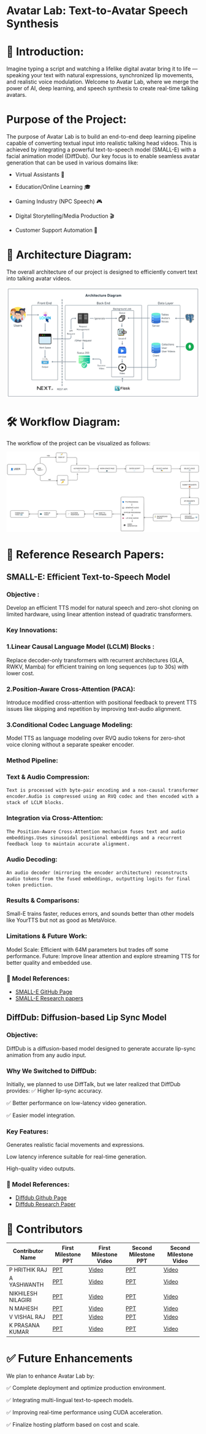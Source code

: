 <p align=center> <h1> Avatar Lab: Text-to-Avatar Speech Synthesis </h1> </p>


# 🚀 Introduction:
Imagine typing a script and watching a lifelike digital avatar bring it to life — speaking your text with natural expressions,
synchronized lip movements, and realistic voice modulation.
Welcome to Avatar Lab, where we merge the power of AI, deep learning, and speech synthesis to create real-time talking avatars.


# Purpose of the Project:
The purpose of Avatar Lab is to build an end-to-end deep learning pipeline capable of converting textual input into realistic talking head videos. This is achieved by integrating a powerful text-to-speech model (SMALL-E) with a facial animation model (DiffDub).
Our key focus is to enable seamless avatar generation that can be used in various domains like:

* Virtual Assistants 🚀

* Education/Online Learning 🎓

* Gaming Industry (NPC Speech) 🎮

* Digital Storytelling/Media Production 🎬

* Customer Support Automation 💬


# 🎨 Architecture Diagram:
The overall architecture of our project is designed to efficiently convert text into talking avatar videos.

![Architecture Diagram](./assests/images/Architecture_diagram.png)
# 🛠 Workflow Diagram:

The workflow of the project can be visualized as follows:

![Workflow Diagram](/assests/images/Workflow_diagram.png)

# 📜 Reference Research Papers:

## SMALL-E: Efficient Text-to-Speech Model
### Objective :
Develop an efficient TTS model for natural speech and zero-shot cloning on limited hardware, using linear attention instead of quadratic transformers.
### Key Innovations:
### 1.Linear Causal Language Model (LCLM) Blocks :
  Replace decoder-only transformers with recurrent architectures (GLA, RWKV, Mamba) for efficient training on long sequences (up to 30s) with lower cost.

### 2.Position-Aware Cross-Attention (PACA):
  Introduce modified cross-attention with positional feedback to prevent TTS issues like skipping and repetition by improving text-audio alignment.

### 3.Conditional Codec Language Modeling:
 Model TTS as language modeling over RVQ audio tokens for zero-shot voice cloning without a separate speaker encoder.

### Method Pipeline:
### Text & Audio Compression: 
    Text is processed with byte-pair encoding and a non-causal transformer encoder.Audio is compressed using an RVQ codec and then encoded with a stack of LCLM blocks.
### Integration via Cross-Attention:
    The Position-Aware Cross-Attention mechanism fuses text and audio embeddings.Uses sinusoidal positional embeddings and a recurrent feedback loop to maintain accurate alignment.
### Audio Decoding:
    An audio decoder (mirroring the encoder architecture) reconstructs audio tokens from the fused embeddings, outputting logits for final token prediction.

### Results & Comparisons:
Small-E trains faster, reduces errors, and sounds better than other models like YourTTS but not as good as MetaVoice.

### Limitations & Future Work:
Model Scale: Efficient with 64M parameters but trades off some performance.
Future: Improve linear attention and explore streaming TTS for better quality and embedded use.

### 📁 Model References:
- [SMALL-E GitHub Page](https://github.com/theodorblackbird/lina-speech)
- [SMALL-E Research papers](https://arxiv.org/pdf/2406.04467)

## DiffDub: Diffusion-based Lip Sync Model
### Objective:
DiffDub is a diffusion-based model designed to generate accurate lip-sync animation from any audio input.
### Why We Switched to DiffDub:
Initially, we planned to use DiffTalk, but we later realized that DiffDub provides:
✅ Higher lip-sync accuracy.

✅ Better performance on low-latency video generation.

✅ Easier model integration.

### Key Features:
Generates realistic facial movements and expressions.

Low latency inference suitable for real-time generation.

High-quality video outputs.

### 📁 Model References:
- [Diffdub Github Page](https://github.com/liutaocode/DiffDub)
- [Diffdub Research Paper](https://arxiv.org/pdf/2311.01811)

# 👥 Contributors

| Contributor Name | First Milestone PPT | First Milestone Video | Second Milestone PPT | Second Milestone Video |
|------------------|--------------------|-----------------------|----------------------|------------------------|
| P HRITHIK RAJ | [PPT](assests/presentations/mileStone-1/HRITHIK/✨AI%20·%20AI%20Avatars_%20Transforming%20Text%20to%20Video.pdf) | [Video](https://youtu.be/-5II5I0m4bY) | [PPT](assests/presentations/mileStone-2/HRITHIK/Avatar-Lab-Final-Presentation.pdf) | [Video](https://youtu.be/cqQ-ZUpZ1sQ) |
| A YASHWANTH | [PPT](assests/presentations/mileStone-1/YAsHWANTH/Avatar%20lab.pdf) | [Video](https://youtu.be/FT2L9GiezVY) | [PPT](assests/presentations/mileStone-2/YASHWANTH/AVATAR-LAB.pdf) | [Video](https://youtu.be/Oe95BvaxvAg?si=0ZrNcNjhkN1MfKZP )|
| NIKHILESH NILAGIRI | [PPT](/assests/presentations/mileStone-1/NIKHILESH/nikhilesh_m1.pdf) | [Video](https://youtu.be/lFoVxP5mgVU) | [PPT](/assests/presentations/mileStone-2/NIKHILESH/nikhilesh_m2.pdf) | [Video]( https://youtu.be/Q-7GzEw8D5s) |
| N MAHESH | [PPT](/assests/presentations/mileStone-1/MAHESH/mahesh.pdf) | [Video](https://youtu.be/wXBeMU6vFlQ) | [PPT](/assests/presentations/mileStone-2/MAHESH/Avatar%20Lab%20ms2.pdf) | [Video](https://youtu.be/a1WBLwN1LWs?feature=shared) |
| V VISHAL RAJ | [PPT](/assests/presentations/mileStone-1/VISHAL%20RAJ%20/vishal%20m1.pdf) | [Video](https://www.youtube.com/watch?v=RifoTDsPQGs) | [PPT](/assests/presentations/mileStone-2/VISHAL%20RAJ/vishal%20m2.pdf) | [Video](https://youtu.be/YLtXlmWXxPE) |
| K PRASANA KUMAR | [PPT](/assests/presentations/mileStone-1/PRASANA/prasanna%20m1.pdf) | [Video](https://www.youtube.com/watch?v=FH7-hDgiRYQ) | [PPT](/assests/presentations/mileStone-2/PRASANA%20/prasanna%20m2.pdf) | [Video](https://www.youtube.com/watch?v=iKzjnD208Sk) |



# ✅ Future Enhancements
We plan to enhance Avatar Lab by:

✅ Complete deployment and optimize production environment.

✅ Integrating multi-lingual text-to-speech models.

✅ Improving real-time performance using CUDA acceleration.

✅ Finalize hosting platform based on cost and scale.


